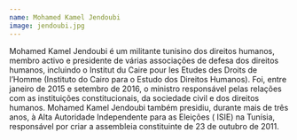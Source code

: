 ```yaml
---
name: Mohamed Kamel Jendoubi
image: jendoubi.jpg
---
```

Mohamed Kamel Jendoubi é um militante tunisino dos direitos humanos, membro activo e presidente de várias associações de defesa dos direitos humanos, incluindo o Institut du Caire pour les Etudes des Droits de l’Homme (Instituto do Cairo para o Estudo dos Direitos Humanos). Foi, entre janeiro de 2015 e setembro de 2016, o ministro responsável pelas relações com as instituições constitucionais, da sociedade civil e dos direitos humanos. Mohamed Kamel Jendoubi também presidiu, durante mais de três anos, à Alta Autoridade Independente para as Eleições ( ISIE) na Tunísia, responsável por criar a assembleia constituinte de 23 de outubro de 2011.
